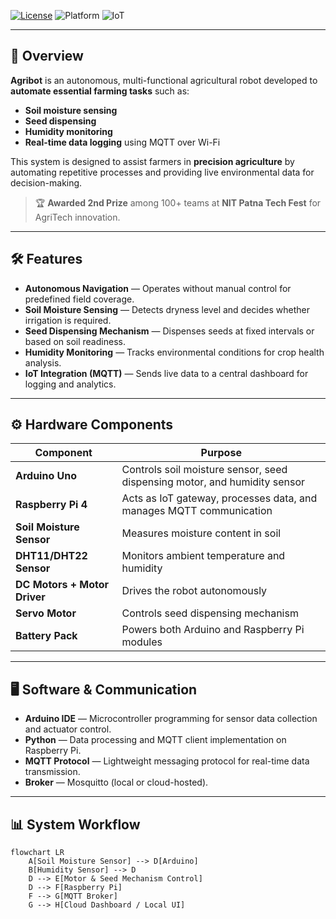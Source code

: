 [![License](https://img.shields.io/badge/License-MIT-blue.svg)](LICENSE)
![Platform](https://img.shields.io/badge/platform-Arduino%20%7C%20Raspberry%20Pi-green)
![IoT](https://img.shields.io/badge/IoT-MQTT-orange)

---
## 📌 Overview
**Agribot** is an autonomous, multi-functional agricultural robot developed to **automate essential farming tasks** such as:
- **Soil moisture sensing**
- **Seed dispensing**
- **Humidity monitoring**
- **Real-time data logging** using MQTT over Wi-Fi

This system is designed to assist farmers in **precision agriculture** by automating repetitive processes and providing live environmental data for decision-making.

> 🏆 **Awarded 2nd Prize** among 100+ teams at **NIT Patna Tech Fest** for AgriTech innovation.

---

## 🛠 Features
- **Autonomous Navigation** — Operates without manual control for predefined field coverage.
- **Soil Moisture Sensing** — Detects dryness level and decides whether irrigation is required.
- **Seed Dispensing Mechanism** — Dispenses seeds at fixed intervals or based on soil readiness.
- **Humidity Monitoring** — Tracks environmental conditions for crop health analysis.
- **IoT Integration (MQTT)** — Sends live data to a central dashboard for logging and analytics.

---

## ⚙️ Hardware Components
| Component                  | Purpose |
|---------------------------|---------|
| **Arduino Uno**           | Controls soil moisture sensor, seed dispensing motor, and humidity sensor |
| **Raspberry Pi 4**        | Acts as IoT gateway, processes data, and manages MQTT communication |
| **Soil Moisture Sensor**  | Measures moisture content in soil |
| **DHT11/DHT22 Sensor**    | Monitors ambient temperature and humidity |
| **DC Motors + Motor Driver** | Drives the robot autonomously |
| **Servo Motor**           | Controls seed dispensing mechanism |
| **Battery Pack**          | Powers both Arduino and Raspberry Pi modules |

---

## 🖥 Software & Communication
- **Arduino IDE** — Microcontroller programming for sensor data collection and actuator control.
- **Python** — Data processing and MQTT client implementation on Raspberry Pi.
- **MQTT Protocol** — Lightweight messaging protocol for real-time data transmission.
- **Broker** — Mosquitto (local or cloud-hosted).

---

## 📊 System Workflow
```mermaid
flowchart LR
    A[Soil Moisture Sensor] --> D[Arduino]
    B[Humidity Sensor] --> D
    D --> E[Motor & Seed Mechanism Control]
    D --> F[Raspberry Pi]
    F --> G[MQTT Broker]
    G --> H[Cloud Dashboard / Local UI]
